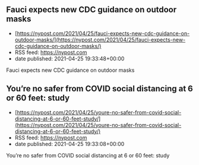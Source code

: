 ## Fauci expects new CDC guidance on outdoor masks
 - [https://nypost.com/2021/04/25/fauci-expects-new-cdc-guidance-on-outdoor-masks/](https://nypost.com/2021/04/25/fauci-expects-new-cdc-guidance-on-outdoor-masks/)
 - RSS feed: https://nypost.com
 - date published: 2021-04-25 19:33:48+00:00

Fauci expects new CDC guidance on outdoor masks

## You’re no safer from COVID social distancing at 6 or 60 feet: study
 - [https://nypost.com/2021/04/25/youre-no-safer-from-covid-social-distancing-at-6-or-60-feet-study/](https://nypost.com/2021/04/25/youre-no-safer-from-covid-social-distancing-at-6-or-60-feet-study/)
 - RSS feed: https://nypost.com
 - date published: 2021-04-25 19:33:08+00:00

You’re no safer from COVID social distancing at 6 or 60 feet: study

